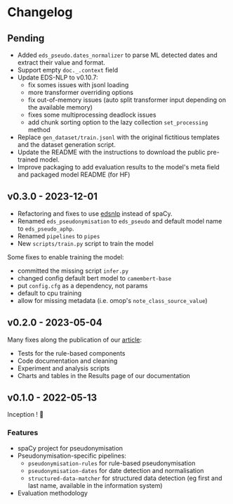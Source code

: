 # Changelog

## Pending

- Added `eds_pseudo.dates_normalizer` to parse ML detected dates and extract their value and format.
- Support empty `doc._.context` field
- Update EDS-NLP to v0.10.7:
  - fix somes issues with jsonl loading
  - more transformer overriding options
  - fix out-of-memory issues (auto split transformer input depending on the available memory)
  - fixes some multiprocessing deadlock issues
  - add chunk sorting option to the lazy collection `set_processing` method
- Replace `gen_dataset/train.jsonl` with the original fictitious templates and the dataset generation script.
- Update the README with the instructions to download the public pre-trained model.
- Improve packaging to add evaluation results to the model's meta field and packaged model README (for HF)

## v0.3.0 - 2023-12-01

- Refactoring and fixes to use [edsnlp](https://github.com/aphp/edsnlp) instead of spaCy.
- Renamed `eds_pseudonymisation` to `eds_pseudo` and default model name to `eds_pseudo_aphp`.
- Renamed `pipelines` to `pipes`
- New `scripts/train.py` script to train the model

Some fixes to enable training the model:
- committed the missing script `infer.py`
- changed config default bert model to `camembert-base`
- put `config.cfg` as a dependency, not params
- default to cpu training
- allow for missing metadata (i.e. omop's `note_class_source_value`)

## v0.2.0 - 2023-05-04

Many fixes along the publication of our [article](https://arxiv.org/pdf/2303.13451.pdf):

- Tests for the rule-based components
- Code documentation and cleaning
- Experiment and analysis scripts
- Charts and tables in the Results page of our documentation

## v0.1.0 - 2022-05-13

Inception ! :tada:

### Features

- spaCy project for pseudonymisation
- Pseudonymisation-specific pipelines:
    - `pseudonymisation-rules` for rule-based pseudonymisation
    - `pseudonymisation-dates` for date detection and normalisation
    - `structured-data-matcher` for structured data detection (eg first and last name, available in the information system)
- Evaluation methodology
